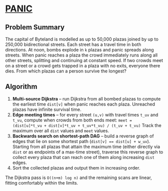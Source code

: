 # [PANIC](https://www.spoj.com/problems/PANIC/)

## Problem Summary
The capital of Byteland is modelled as up to 50,000 plazas joined by up to 250,000 bidirectional streets. Each street has a travel time in both directions. At noon, bombs explode in `k` plazas and panic spreads along streets. When panic reaches a plaza the crowd immediately runs along all other streets, splitting and continuing at constant speed. If two crowds meet on a street or a crowd gets trapped in a plaza with no exits, everyone there dies. From which plazas can a person survive the longest?

## Algorithm
1. **Multi-source Dijkstra** – run Dijkstra from all bombed plazas to compute the earliest time `dist[v]` when panic reaches each plaza. Unreached plazas have infinite survival time.
2. **Edge meeting times** – for every street `(u,v)` with travel times `t_uv` and `t_vu`, compute when crowds from both ends meet:
   `meet = (dist[u]*t_vu + dist[v]*t_uv + t_uv*t_vu) / (t_uv + t_vu)`
   Track the maximum over all `dist` values and `meet` values.
3. **Backwards search on shortest-path DAG** – build a reverse graph of edges that lie on some shortest path (`dist[v] == dist[u] + w_uv`). Starting from all plazas that attain the maximum time (either directly via `dist` or as endpoints of a max-time street), traverse this reverse graph to collect every plaza that can reach one of them along increasing `dist` edges.
4. Sort the collected plazas and output them in increasing order.

The Dijkstra pass is `O((n+m) log n)` and the remaining scans are linear, fitting comfortably within the limits.
